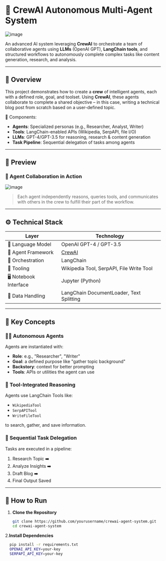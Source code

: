 # 🤖 CrewAI Autonomous Multi-Agent System

![image](https://github.com/user-attachments/assets/b1713d5c-bddc-4b4d-b11e-9542bb861a5b)


An advanced AI system leveraging **CrewAI** to orchestrate a team of collaborative agents using **LLMs** (OpenAI GPT), **LangChain tools**, and structured workflows to autonomously complete complex tasks like content generation, research, and analysis.

---

## 🚀 Overview

This project demonstrates how to create a **crew** of intelligent agents, each with a defined role, goal, and toolset. Using **CrewAI**, these agents collaborate to complete a shared objective – in this case, writing a technical blog post from scratch based on a user-defined topic.

🧩 Components:
- **Agents**: Specialized personas (e.g., Researcher, Analyst, Writer)
- **Tools**: LangChain-enabled APIs (Wikipedia, SerpAPI, file I/O)
- **LLMs**: GPT-4/GPT-3.5 for reasoning, research & content generation
- **Task Pipeline**: Sequential delegation of tasks among agents

---

## 📸 Preview

### 👥 Agent Collaboration in Action
![image](https://github.com/user-attachments/assets/f1eebc50-fa5e-425b-b1c9-9f863edfd1f7)


> Each agent independently reasons, queries tools, and communicates with others in the crew to fulfill their part of the workflow.

---

## ⚙️ Technical Stack

| Layer | Technology |
|------|-------------|
| 💬 Language Model | OpenAI GPT-4 / GPT-3.5 |
| 🧠 Agent Framework | [CrewAI](https://github.com/joaomdmoura/crewai) |
| 🔗 Orchestration | LangChain |
| 🧰 Tooling | Wikipedia Tool, SerpAPI, File Write Tool |
| 🖥️ Notebook Interface | Jupyter (Python) |
| 📂 Data Handling | LangChain DocumentLoader, Text Splitting |

---

## 🧠 Key Concepts

### 🧑‍💻 Autonomous Agents

Agents are instantiated with:
- **Role**: e.g., "Researcher", "Writer"
- **Goal**: a defined purpose like "gather topic background"
- **Backstory**: context for better prompting
- **Tools**: APIs or utilities the agent can use

### 🔧 Tool-Integrated Reasoning

Agents use LangChain Tools like:
- `WikipediaTool`
- `SerpAPITool`
- `WriteFileTool`

to search, gather, and save information.

### 🔁 Sequential Task Delegation

Tasks are executed in a pipeline:
1. Research Topic ➡️
2. Analyze Insights ➡️
3. Draft Blog ➡️
4. Final Output Saved

---

## 🧪 How to Run

1. **Clone the Repository**
   ```bash
   git clone https://github.com/yourusername/crewai-agent-system.git
   cd crewai-agent-system
2.**Install Dependencies**
```bash
  pip install -r requirements.txt
  OPENAI_API_KEY=your-key
  SERPAPI_API_KEY=your-key
